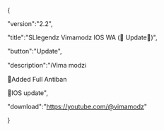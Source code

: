 {

 "version":"2.2",

 "title":"SLlegendz Vimamodz  IOS WA (🚨 Update🚨)",

 "button":"Update",

 "description":"ℹ️Vima modzℹ️

🚨Added Full Antiban

🔴IOS update",

 "download":"https://youtube.com/@vimamodz"

}
